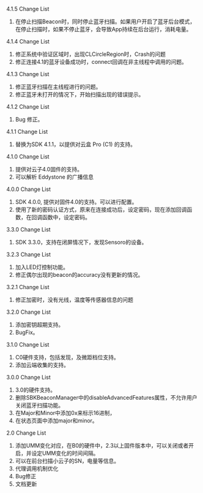 
4.1.5 Change List

1. 在停止扫描Beacon时，同时停止蓝牙扫描。如果用户开启了蓝牙后台模式，在停止扫描时，如果不停止蓝牙，会导致App持续在后台运行，消耗电量。

4.1.4 Change List

1. 修正系统中验证区域时，出现CLCircleRegion时，Crash的问题
2. 修正连接4.1的蓝牙设备成功时，connect回调在非主线程中调用的问题。

4.1.3 Change List

1. 修正蓝牙扫描在主线程进行的问题。
2. 修正蓝牙未打开的情况下，开始扫描出现的错误提示。

4.1.2 Change List

1. Bug 修正。

4.1.1 Change List

1. 替换为SDK 4.1.1，以提供对云盒 Pro (C1) 的支持。

4.1.0 Change List

1. 提供对云子4.0固件的支持。
2. 可以解析 Eddystone 的广播信息

4.0.0 Change List

1. SDK 4.0.0, 提供对固件4.0的支持。可以进行配置。
2. 使用了新的密码认证方式，原来在连接成功后，设定密码，现在添加回调函数，在回调函数中，设定密码。

3.3.0 Change List

1. SDK 3.3.0，支持在闭屏情况下，发现Sensoro的设备。

3.2.3 Change List

1. 加入LED灯控制功能。
2. 修正偶尔出现的beacon的accuracy没有更新的情况。

3.2.1 Change List

1. 修正加密时，没有光线，温度等传感器信息的问题

3.2.0 Change List

1. 添加密钥超期支持。
2. BugFix。

3.1.0 Change List

1. C0硬件支持，包括发现，及微距档位支持。
2. 添加云端收集的支持。

3.0.0 Change List

1. 3.0的硬件支持。
2. 删除SBKBeaconManager中的disableAdvancedFeatures属性，不允许用户关闭蓝牙扫描功能。
3. 在Major和Minor中添加0x来标示16进制，
4. 在状态页面中添加major和minor。

2.0 Change List

1. 添加UMM变化对应，在B0的硬件中，2.3以上固件版本中，可以关闭或者开启，并设定UMM变化的时间间隔。
2. 可以在前台扫描小云子的SN，电量等信息。
3. 代理调用机制优化
4. Bug修正
5. 文档更新
